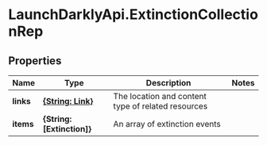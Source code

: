 # LaunchDarklyApi.ExtinctionCollectionRep

## Properties

Name | Type | Description | Notes
------------ | ------------- | ------------- | -------------
**links** | [**{String: Link}**](Link.md) | The location and content type of related resources | 
**items** | **{String: [Extinction]}** | An array of extinction events | 


